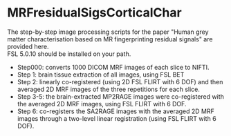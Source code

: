 # MRFresidualSigsCorticalChar
The step-by-step image processing scripts for the paper "Human grey matter characterisation based on MR fingerprinting residual signals" are provided here. <br/>
FSL 5.0.10 should be installed on your path. <br/>
<ul>
  <li>Step000: converts 1000 DICOM MRF images of each slice to NIFTI.  </li>
  <li>Step 1: brain tissue extraction of all images, using FSL BET </li>  
  <li>Step 2: linearly co-registered (using 2D FSL FLIRT with 6 DOF) and then averaged 2D MRF images of the three repetitions for each slice. </li> 
  <li>Step 3-5: the brain-extracted MP2RAGE images were co-registered with the averaged 2D MRF images, using FSL FLIRT with 6 DOF.  </li>
  <li>Step 6: co-registers the SA2RAGE images with the averaged 2D MRF images through a two-level linear registration (using FSL FLIRT with 6 DOF).</li>
</ul>

